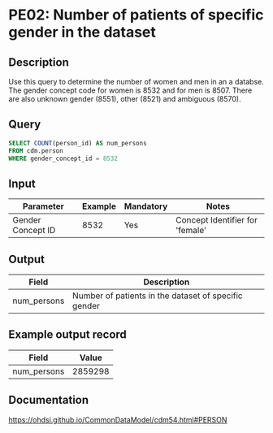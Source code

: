 <!---
Group:person
Name:PE02 Number of patients of specific gender in the dataset
Author: Alberto Labarga
CDM Version: 5.4
-->

# PE02: Number of patients of specific gender in the dataset

## Description
Use this query to determine the number of women and men in an a databse. The gender concept code for women is 8532 and for men is 8507. There are also unknown gender (8551), other (8521) and ambiguous (8570).

## Query
```sql
SELECT COUNT(person_id) AS num_persons
FROM cdm.person
WHERE gender_concept_id = 8532
```

## Input

| Parameter |  Example |  Mandatory |  Notes |
| --- | --- | --- | --- |
| Gender Concept ID | 8532 | Yes | Concept Identifier for 'female' |

## Output

| Field |  Description |
| --- | --- |
| num_persons | Number of patients in the dataset of specific gender |

## Example output record

|  Field |  Value |
| --- | --- |
| num_persons | 2859298 |

## Documentation
https://ohdsi.github.io/CommonDataModel/cdm54.html#PERSON
